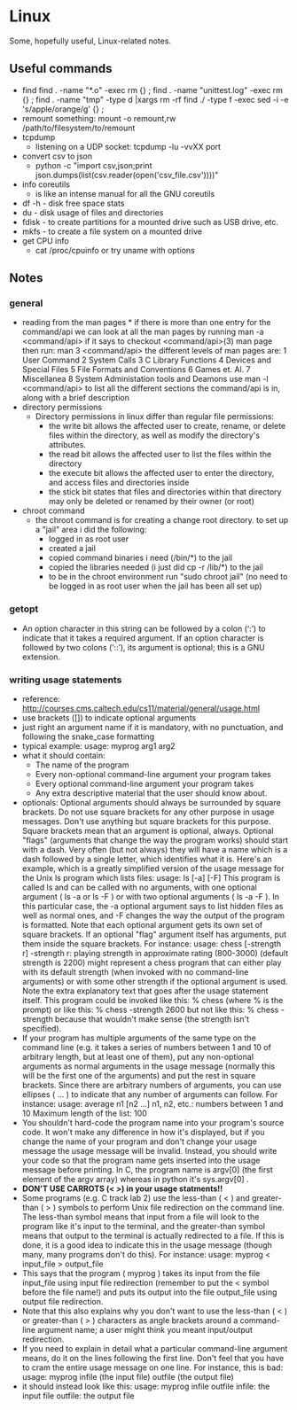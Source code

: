 # Linux
Some, hopefully useful, Linux-related notes.

## Useful commands
* find
  find . -name "*.o" -exec rm {} \;
  find . -name "unittest.log" -exec rm {} \;
  find . -name "tmp" -type d |xargs rm -rf
  find ./ -type f -exec sed -i -e 's/apple/orange/g' {} \;
* remount something: mount -o remount,rw /path/to/filesystem/to/remount
* tcpdump
    * listening on a UDP socket: tcpdump -lu -vvXX port <portnum>
* convert csv to json
    * python -c "import csv,json;print json.dumps(list(csv.reader(open('csv_file.csv'))))"
* info coreutils 
  * is like an intense manual for all the GNU coreutils
* df -h - disk free space stats
* du - disk usage of files and directories
* fdisk - to create partitions for a mounted drive such as USB drive, etc.
* mkfs - to create a file system on a mounted drive
* get CPU info
    *  cat /proc/cpuinfo or try uname with options


## Notes
### general 
* reading from the man pages
       * if there is more than one entry for the command/api 
        we can look at all the man pages by running
                man -a <command/api>
        if it says to checkout <command/api>(3) man page
        then run:
                man 3 <command/api>
        the different levels of man pages are:
                1 User Command
                2 System Calls
                3 C Library Functions
                4 Devices and Special Files
                5 File Formats and Conventions
                6 Games et. Al.
                7 Miscellanea
                8 System Administation tools and Deamons
        use man -l <command/api> to list all the different
        sections the command/api is in, along with a brief
        description
* directory permissions
  * Directory permissions in linux differ than regular file permissions:
    * the write bit allows the affected user to create, rename,
      or delete files within the directory, as well as modify
      the directory's attributes.
    * the read bit allows the affected user to list the files
      within the directory
    * the execute bit allows the affected user to enter the 
      directory, and access files and directories inside
    * the stick bit states that files and directories within
      that directory may only be deleted or renamed by their
      owner (or root)
* chroot command
  * the chroot command is for creating a change root directory.
    to set up a "jail" area i did the following:
    * logged in as root user
    * created a jail
    * copied command binaries i need (/bin/*) to the jail
    * copied the libraries needed (i just did cp -r /lib/*) 
      to the jail
    * to be in the chroot environment run "sudo chroot jail"
      (no need to be logged in as root user when the 
      jail has been all set up)
### getopt
* An option character in this string can be followed by a colon (‘:’) to indicate
that it takes a required argument. If an option character is followed by two
colons (‘::’), its argument is optional; this is a GNU extension.
### writing usage statements
- reference: http://courses.cms.caltech.edu/cs11/material/general/usage.html
- use brackets ([]) to indicate optional arguments
- just right an argument name if it is mandatory, with no punctuation, and
  following the snake_case formatting
- typical example:
      usage: myprog arg1 arg2
- what it should contain:
  - The name of the program
  - Every non-optional command-line argument your program takes
  - Every optional command-line argument your program takes
  - Any extra descriptive material that the user should know about.
- optionals: 
  Optional arguments should always be surrounded by square brackets. Do not use
  square brackets for any other purpose in usage messages. Don't use anything
  but square brackets for this purpose. Square brackets mean that an argument is
  optional, always.
  Optional "flags" (arguments that change the way the program works) should
  start with a dash. Very often (but not always) they will have a name which is
  a dash followed by a single letter, which identifies what it is. Here's an
  example, which is a greatly simplified version of the usage message for the
  Unix  ls  program which lists files:
    usage: ls [-a] [-F]
  This program is called  ls   and can be called with no arguments, with one
  optional argument ( ls -a  or  ls -F ) or with two optional arguments ( ls -a
  -F ). In this particular case, the  -a  optional argument says to list hidden
  files as well as normal ones, and  -F  changes the way the output of the
  program is formatted.
  Note that each optional argument gets its own set of square brackets.
  If an optional "flag" argument itself has arguments, put them inside the
  square brackets. For instance:
    usage: chess [-strength r]
        -strength r: playing strength in approximate rating (800-3000)
                     (default strength is 2200)
  might represent a chess program that can either play with its default strength
  (when invoked with no command-line arguments) or with some other strength if
  the optional argument is used. Note the extra explanatory text that goes after
  the usage statement itself. This program could be invoked like this:
    % chess
    (where  %  is the prompt) or like this:
    % chess -strength 2600
    but not like this:
    % chess -strength
  because that wouldn't make sense (the strength isn't specified).
- If your program has multiple arguments of the same type on the command line
  (e.g. it takes a series of numbers between 1 and 10 of arbitrary length, but
  at least one of them), put any non-optional arguments as normal arguments in
  the usage message (normally this will be the first one of the arguments) and
  put the rest in square brackets. Since there are arbitrary numbers of
  arguments, you can use ellipses ( ... ) to indicate that any number of
  arguments can follow. For instance: 
      usage: average n1 [n2 ...]
        n1, n2, etc.: numbers between 1 and 10
        Maximum length of the list: 100
- You shouldn't hard-code the program name into your program's source code. It
  won't make any difference in how it's displayed, but if you change the name of
  your program and don't change your usage message the usage message will be
  invalid. Instead, you should write your code so that the program name gets
  inserted into the usage message before printing. In C, the program name is
  argv[0]  (the first element of the  argv  array) whereas in python it's
  sys.argv[0] .
- <b>DON'T USE CARROTS (< >) in your usage statments!!</b>
- Some programs (e.g. C track lab 2) use the less-than ( < ) and greater-than ( >
) symbols to perform Unix file redirection on the command line. The less-than
symbol means that input from a file will look to the program like it's input to
the terminal, and the greater-than symbol means that output to the terminal is
actually redirected to a file. If this is done, it is a good idea to indicate
this in the usage message (though many, many programs don't do this). For
instance:
    usage: myprog  < input_file  > output_file
- This says that the program ( myprog ) takes its input from the file  input_file
using input file redirection (remember to put the  <  symbol before the file
name!) and puts its output into the file  output_file  using output file
redirection.
- Note that this also explains why you don't want to use the less-than ( < ) or
greater-than ( > ) characters as angle brackets around a command-line argument
name; a user might think you meant input/output redirection.
- If you need to explain in detail what a particular command-line argument
  means, do it on the lines following the first line. Don't feel that you have
  to cram the entire usage message on one line. For instance, this is bad:
    usage: myprog infile (the input file) outfile (the output file)
- it should instead look like this:
    usage: myprog infile outfile
      infile:  the input file
      outfile: the output file
